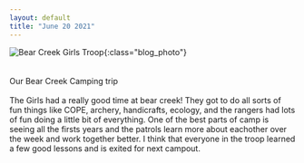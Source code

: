 ```yaml
---
layout: default
title: "June 20 2021"
---
```

![Bear Creek Girls Troop](https://cbc-scouts-226.s3.amazonaws.com/bear_creek_girls.jpg){:class="blog_photo"} <br><br><br>
Our Bear Creek Camping trip <br><br>
The Girls had a really good time at bear creek! They got to do all sorts of fun things like COPE, archery, handicrafts, ecology, and the rangers had lots of fun doing a little bit of everything. One of the best parts of camp is seeing all the firsts years and the patrols learn more about eachother over the week and work together better. I think that everyone in the troop learned a few good lessons and is exited for next campout.
